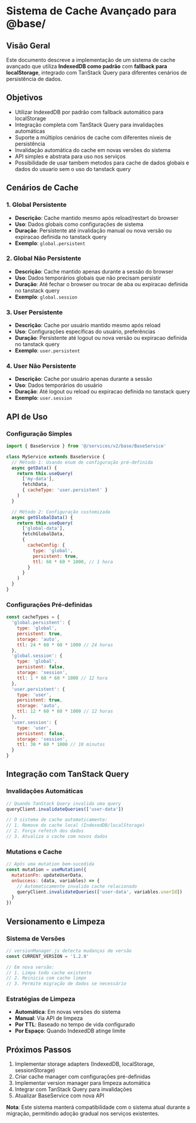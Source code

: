 # Sistema de Cache Avançado para @base/

## Visão Geral

Este documento descreve a implementação de um sistema de cache avançado que utiliza **IndexedDB como padrão** com **fallback para localStorage**, integrado com TanStack Query para diferentes cenários de persistência de dados.

## Objetivos

- Utilizar IndexedDB por padrão com fallback automático para localStorage
- Integração completa com TanStack Query para invalidações automáticas
- Suporte a múltiplos cenários de cache com diferentes níveis de persistência
- Invalidação automática do cache em novas versões do sistema
- API simples e abstrata para uso nos serviços
- Possibilidade de usar tambem metodos para cache de dados globais e dados do usuario sem o uso do tanstack query

## Cenários de Cache

### 1. Global Persistente
- **Descrição**: Cache mantido mesmo após reload/restart do browser
- **Uso**: Dados globais como configurações de sistema
- **Duração**: Persistente até invalidação manual ou nova versão ou expiracao definida no tanstack query
- **Exemplo**: `global.persistent`

### 2. Global Não Persistente  
- **Descrição**: Cache mantido apenas durante a sessão do browser
- **Uso**: Dados temporários globais que não precisam persistir
- **Duração**: Até fechar o browser ou trocar de aba ou expiracao definida no tanstack query
- **Exemplo**: `global.session`

### 3. User Persistente
- **Descrição**: Cache por usuário mantido mesmo após reload
- **Uso**: Configurações específicas do usuário, preferências
- **Duração**: Persistente até logout ou nova versão ou expiracao definida no tanstack query
- **Exemplo**: `user.persistent`

### 4. User Não Persistente
- **Descrição**: Cache por usuário apenas durante a sessão
- **Uso**: Dados temporários do usuário
- **Duração**: Até logout ou reload ou expiracao definida no tanstack query
- **Exemplo**: `user.session`

## API de Uso

### Configuração Simples

```javascript
import { BaseService } from '@/services/v2/base/BaseService'

class MyService extends BaseService {
  // Método 1: Usando enum de configuração pré-definida
  async getData() {
    return this.useQuery(
      ['my-data'], 
      fetchData,
      { cacheType: 'user.persistent' }
    )
  }

  // Método 2: Configuração customizada
  async getGlobalData() {
    return this.useQuery(
      ['global-data'], 
      fetchGlobalData,
      { 
        cacheConfig: {
          type: 'global',
          persistent: true,
          ttl: 60 * 60 * 1000, // 1 hora
        }
      }
    )
  }
}
```

### Configurações Pré-definidas

```javascript
const cacheTypes = {
  'global.persistent': {
    type: 'global',
    persistent: true,
    storage: 'auto',
    ttl: 24 * 60 * 60 * 1000 // 24 horas
  },
  'global.session': {
    type: 'global', 
    persistent: false,
    storage: 'session',
    ttl: 1 * 60 * 60 * 1000 // 12 hora
  },
  'user.persistent': {
    type: 'user',
    persistent: true,
    storage: 'auto',
    ttl: 12 * 60 * 60 * 1000 // 12 horas
  },
  'user.session': {
    type: 'user',
    persistent: false,
    storage: 'session',
    ttl: 30 * 60 * 1000 // 10 minutos
  }
}
```

## Integração com TanStack Query

### Invalidações Automáticas

```javascript
// Quando TanStack Query invalida uma query
queryClient.invalidateQueries(['user-data'])

// O sistema de cache automaticamente:
// 1. Remove do cache local (IndexedDB/localStorage)
// 2. Força refetch dos dados
// 3. Atualiza o cache com novos dados
```

### Mutations e Cache

```javascript
// Após uma mutation bem-sucedida
const mutation = useMutation({
  mutationFn: updateUserData,
  onSuccess: (data, variables) => {
    // Automaticamente invalida cache relacionado
    queryClient.invalidateQueries(['user-data', variables.userId])
  }
})
```

## Versionamento e Limpeza

### Sistema de Versões

```javascript
// versionManager.js detecta mudanças de versão
const CURRENT_VERSION = '1.2.0'

// Em nova versão:
// 1. Limpa todo cache existente
// 2. Reinicia com cache limpo
// 3. Permite migração de dados se necessário
```

### Estratégias de Limpeza

- **Automática**: Em novas versões do sistema
- **Manual**: Via API de limpeza
- **Por TTL**: Baseado no tempo de vida configurado
- **Por Espaço**: Quando IndexedDB atinge limite

## Próximos Passos

1. Implementar storage adapters (IndexedDB, localStorage, sessionStorage)
2. Criar cache manager com configurações pré-definidas
3. Implementar version manager para limpeza automática
4. Integrar com TanStack Query para invalidações
5. Atualizar BaseService com nova API

**Nota**: Este sistema manterá compatibilidade com o sistema atual durante a migração, permitindo adoção gradual nos serviços existentes.

